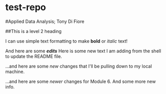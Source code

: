 # test-repo

#Applied Data Analysis; Tony Di Fiore

##This is a level 2 heading

I can use simple text formatting to make **bold** or *italic* text!

And here are some ***edits***
Here is some new text I am adding from the shell to update the README file.

...and here are some *new* changes that I'll be pulling down to my local machine.

...and here are some *newer* changes for Module 6. And some more new info.